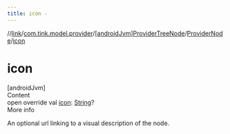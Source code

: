 ```yaml
---
title: icon -
---
```

//[link](../../../index.md)/[com.tink.model.provider](../../index.md)/[[androidJvm]ProviderTreeNode](../index.md)/[ProviderNode](index.md)/[icon](icon.md)



# icon  
[androidJvm]  
Content  
open override val [icon](icon.md): [String](https://kotlinlang.org/api/latest/jvm/stdlib/kotlin/-string/index.html)?  
More info  


An optional url linking to a visual description of the node.

  




